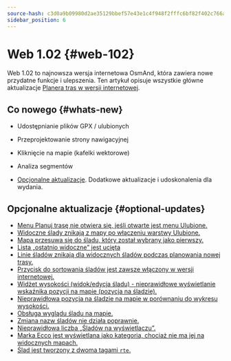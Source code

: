 ```yaml
---
source-hash: c3d0a9b09980d2ae35129bbef57e43e1c4f948f2fffc6bf82f402c766a05620e
sidebar_position: 6
---
```


# Web 1.02 {#web-102}

Web 1.02 to najnowsza wersja internetowa OsmAnd, która zawiera nowe przydatne funkcje i ulepszenia. Ten artykuł opisuje wszystkie główne aktualizacje [Planera tras w wersji internetowej](../user/web/index.md).

## Co nowego {#whats-new}

- Udostępnianie plików GPX / ulubionych
- Przeprojektowanie strony nawigacyjnej
- Kliknięcie na mapie (kafelki wektorowe)
- Analiza segmentów

- [Opcjonalne aktualizacje](#optional-updates). Dodatkowe aktualizacje i udoskonalenia dla wydania.

## Opcjonalne aktualizacje {#optional-updates}

- [Menu Planuj trasę nie otwiera się, jeśli otwarte jest menu Ulubione.](https://github.com/osmandapp/web/issues/706)
- [Widoczne ślady znikają z mapy po włączeniu warstwy Ulubione.](https://github.com/osmandapp/web/issues/746)
- [Mapa przesuwa się do śladu, który został wybrany jako pierwszy.](https://github.com/osmandapp/web/issues/728)
- [Lista „ostatnio widoczne” jest ucięta](https://github.com/osmandapp/web/issues/743)
- [Linie śladów znikają dla widocznych śladów podczas planowania nowej trasy.](https://github.osmandapp/web/issues/745)
- [Przycisk do sortowania śladów jest zawsze włączony w wersji internetowej.](https://github.com/osmandapp/web/issues/649)
- [Widżet wysokości (widok/edycja śladu) - nieprawidłowe wyświetlanie wskaźnika pozycji na mapie (pozycja na śladzie).](https://github.com/osmandapp/web/issues/767)
- [Nieprawidłowa pozycja na śladzie na mapie w porównaniu do wykresu wysokości.](https://github.com/osmandapp/web/issues/727)
- [Obsługa wyglądu śladu na mapie.](https://github.com/osmandapp/web/issues/711)
- [Zmiana nazw śladów nie działa poprawnie.](https://github.com/osmandapp/web/issues/744)
- [Nieprawidłowa liczba „Śladów na wyświetlaczu”.](https://github.com/osmandapp/web/issues/798)
- [Marka Ecco jest wyświetlana jako kategoria, chociaż nie ma jej na widocznych mapach.](https://github.com/osmandapp/web/issues/807)
- [Ślad jest tworzony z dwoma tagami `rte`.](https://github.com/osmandapp/OsmAnd-iOS/issues/4466)
